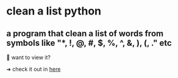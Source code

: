 # clean a list python

## a program that clean a list of words from symbols like "*, !, @, #, $, %, ^, &, ), (, ." etc

:pushpin: want to view it?

➜ check it out in [here](https://repl.it/@yasminhillis/RecentMushyBlog#main.py)
